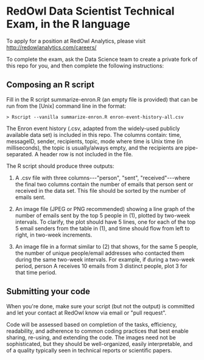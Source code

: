 RedOwl Data Scientist Technical Exam, in the R language
=======================================================

To apply for a position at RedOwl Analytics, please visit
http://redowlanalytics.com/careers/

To complete the exam, ask the Data Science team to create a private
fork of this repo for you, and then complete the following
instructions:

Composing an R script
--------------------

Fill in the R script summarize-enron.R (an empty file is provided) that
can be run from the [Unix] command line in the format:

```
> Rscript --vanilla summarize-enron.R enron-event-history-all.csv
```

The Enron event history (.csv, adapted from the widely-used publicly
available data set) is included in this repo. The columns contain:
time, messageID, sender, recipients, topic, mode where time is Unix
time (in milliseconds), the topic is usually/always empty, and the
recipients are pipe-separated. A header row is not included in the
file.

The R script should produce three outputs:

1. A .csv file with three columns---"person", "sent",
"received"---where the final two columns contain the number of emails
that person sent or received in the data set. This file should be
sorted by the number of emails sent.

2. An image file (JPEG or PNG recommended) showing a line graph of the
number of emails sent by the top 5 people in (1), plotted by two-week
intervals. To clarify, the plot should have 5 lines, one for each of
the top 5 email senders from the table in (1), and time should flow
from left to right, in two-week increments.

3. An image file in a format similar to (2) that shows, for the same 5
people, the number of unique people/email addresses who contacted them
during the same two-week intervals. For example, if during a two-week
period, person A receives 10 emails from 3 distinct people, plot 3 for
that time period.


Submitting your code
--------------------

When you're done, make sure your script (but not the output) is
committed and let your contact at RedOwl know via email or "pull
request".

Code will be assessed based on completion of the tasks, efficiency,
readability, and adherence to common coding practices that best enable
sharing, re-using, and extending the code. The images need not be
sophisticated, but they should be well-organized, easily
interpretable, and of a quality typically seen in technical reports or
scientific papers.